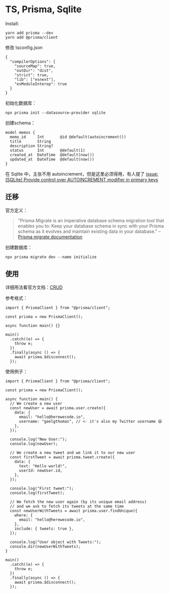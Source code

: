 # TS, Prisma, Sqlite

Install:

    yarn add prisma --dev
    yarn add @prisma/client

修改 tsconfig.json

    {
      "compilerOptions": {
        "sourceMap": true,
        "outDir": "dist",
        "strict": true,
        "lib": ["esnext"],
        "esModuleInterop": true
      }
    }

初始化数据库：

    npx prisma init --datasource-provider sqlite

创建schema：

    model memos {
      memo_id     Int       @id @default(autoincrement())
      title       String
      description String?
      status      Int       @default(1)
      created_at  DateTime  @default(now())
      updated_at  DateTime  @default(now())
    }

在 Sqlite 中，主张不用 autoincrement，但是这里必须得用，有人提了 [issue: (SQLite) Provide control over AUTOINCREMENT modifier in primary keys](https://github.com/prisma/prisma/issues/4721)


## 迁移

官方定义：

> "Prisma Migrate is an imperative database schema migration tool that enables you to: Keep your database schema in sync with your Prisma schema as it evolves and maintain existing data in your database." – [Prisma migrate documentation](https://www.prisma.io/docs/concepts/components/prisma-schema/)

创建数据库：

    npx prisma migrate dev --name initialize

## 使用

详细用法看官方文档：[CRUD](https://www.prisma.io/docs/concepts/components/prisma-client/crud)

参考格式：

    import { PrismaClient } from "@prisma/client";

    const prisma = new PrismaClient();
    
    async function main() {}
    
    main()
      .catch((e) => {
        throw e;
      })
      .finally(async () => {
        await prisma.$disconnect();
      });


使用例子：

    import { PrismaClient } from "@prisma/client";
    
    const prisma = new PrismaClient();
    
    async function main() {
      // We create a new user
      const newUser = await prisma.user.create({
        data: {
          email: "hello@herewecode.io",
          username: "gaelgthomas", // <- it's also my Twitter username 😄
        },
      });
    
      console.log("New User:");
      console.log(newUser);
    
      // We create a new tweet and we link it to our new user
      const firstTweet = await prisma.tweet.create({
        data: {
          text: "Hello world!",
          userId: newUser.id,
        },
      });
    
      console.log("First tweet:");
      console.log(firstTweet);
    
      // We fetch the new user again (by its unique email address)
      // and we ask to fetch its tweets at the same time
      const newUserWithTweets = await prisma.user.findUnique({
        where: {
          email: "hello@herewecode.io",
        },
        include: { tweets: true },
      });
    
      console.log("User object with Tweets:");
      console.dir(newUserWithTweets);
    }
    
    main()
      .catch((e) => {
        throw e;
      })
      .finally(async () => {
        await prisma.$disconnect();
      });

